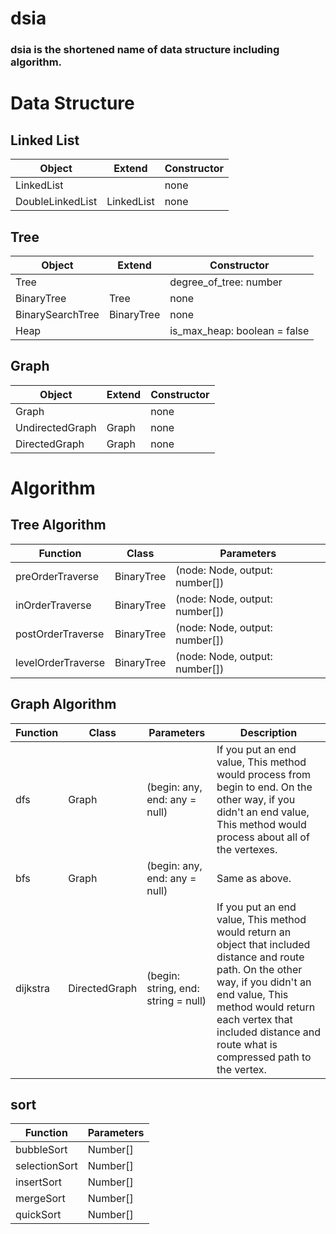 # dsia

### dsia is the shortened name of data structure including algorithm.

# Data Structure

## Linked List

|Object|Extend|Constructor|
|---|---|---|
|LinkedList||none|
|DoubleLinkedList|LinkedList|none|

## Tree

|Object|Extend|Constructor|
|---|---|---|
|Tree||degree_of_tree: number|
|BinaryTree|Tree|none|
|BinarySearchTree|BinaryTree|none|
|Heap||is_max_heap: boolean = false|

## Graph

|Object|Extend|Constructor|
|---|---|---|
|Graph||none|
|UndirectedGraph|Graph|none|
|DirectedGraph|Graph|none|

# Algorithm

## Tree Algorithm

|Function|Class|Parameters|
|---|---|---|
|preOrderTraverse|BinaryTree|(node: Node, output: number[])|
|inOrderTraverse|BinaryTree|(node: Node, output: number[])|
|postOrderTraverse|BinaryTree|(node: Node, output: number[])|
|levelOrderTraverse|BinaryTree|(node: Node, output: number[])|

## Graph Algorithm

|Function|Class|Parameters|Description|
|---|---|---|---|
|dfs|Graph|(begin: any, end: any = null)|If you put an end value, This method would process from begin to end. On the other way, if you didn't an end value, This method would process about all of the vertexes.|
|bfs|Graph|(begin: any, end: any = null)|Same as above.|
|dijkstra|DirectedGraph|(begin: string, end: string = null)|If you put an end value, This method would return an object that included distance and route path. On the other way, if you didn't an end value, This method would return each vertex that included distance and route what is compressed path to the vertex.|

## sort

|Function|Parameters|
|---|---|
|bubbleSort|Number[]|
|selectionSort|Number[]|
|insertSort|Number[]|
|mergeSort|Number[]|
|quickSort|Number[]|
